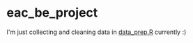 # eac_be_project

I'm just collecting and cleaning data in [data_prep.R](https://github.com/kglasmacher/eac_be_project/blob/main/data_prep.R) currently :)
